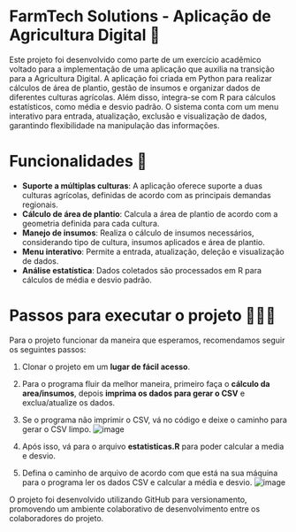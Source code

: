 # FarmTech Solutions - Aplicação de Agricultura Digital 🌱
Este projeto foi desenvolvido como parte de um exercício acadêmico voltado para a implementação de uma aplicação que auxilia na transição para a Agricultura Digital. A aplicação foi criada em Python para realizar cálculos de área de plantio, gestão de insumos e organizar dados de diferentes culturas agrícolas. Além disso, integra-se com R para cálculos estatísticos, como média e desvio padrão. O sistema conta com um menu interativo para entrada, atualização, exclusão e visualização de dados, garantindo flexibilidade na manipulação das informações.

# Funcionalidades 🎯
- **Suporte a múltiplas culturas**: A aplicação oferece suporte a duas culturas agrícolas, definidas de acordo com as principais demandas regionais.
- **Cálculo de área de plantio**: Calcula a área de plantio de acordo com a geometria definida para cada cultura.
- **Manejo de insumos**: Realiza o cálculo de insumos necessários, considerando tipo de cultura, insumos aplicados e área de plantio.
- **Menu interativo**: Permite a entrada, atualização, deleção e visualização de dados.
- **Análise estatística**: Dados coletados são processados em R para cálculos de média e desvio padrão.

# Passos para executar o projeto 👨🏽‍💻
Para o projeto funcionar da maneira que esperamos, recomendamos seguir os seguintes passos:

1. Clonar o projeto em um **lugar de fácil acesso**.
  
2. Para o programa fluir da melhor maneira, primeiro faça o **cálculo da area/insumos**, depois **imprima os dados para gerar o CSV** e exclua/atualize os dados.
   
3. Se o programa não imprimir o CSV, vá no código e deixe o caminho para gerar o CSV limpo.
![image](https://github.com/user-attachments/assets/c84dfd7a-04c3-4b99-8e0c-d2e716b35f5a)

4. Após isso, vá para o arquivo **estatisticas.R** para poder calcular a media e desvio.
   
5. Defina o caminho de arquivo de acordo com que está na sua máquina para o programa ler os dados CSV e calcular a média e desvio.
![image](https://github.com/user-attachments/assets/47076878-38f1-4037-ae3b-378dbb48d7b4)
 

O projeto foi desenvolvido utilizando GitHub para versionamento, promovendo um ambiente colaborativo de desenvolvimento entre os colaboradores do projeto.
